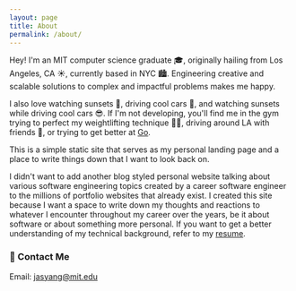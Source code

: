 ```yaml
---
layout: page
title: About
permalink: /about/
---
```

Hey! I'm an MIT computer science graduate 🎓, originally hailing from Los Angeles, CA ☀️, currently based in NYC 🏙️. Engineering creative and scalable solutions to complex and impactful problems makes me happy.

I also love watching sunsets 🌅, driving cool cars 🚗, and watching sunsets while driving cool cars 😎. If I'm not developing, you'll find me in the gym trying to perfect my weightlifting technique 🏋🏻, driving around LA with friends 🌊, or trying to get better at [Go](https://en.wikipedia.org/wiki/Go_(game)). 

This is a simple static site that serves as my personal landing page and a place to write things down that I want to look back on. 

I didn't want to add another blog styled personal website talking about various software engineering topics created by a career software engineer to the millions of portfolio websites that already exist. I created this site because I want a space to write down my thoughts and reactions to whatever I encounter throughout my career over the years, be it about software or about something more personal. If you want to get a better understanding of my technical background, refer to my [resume](/resume).


###  📱 Contact Me
Email: [jasyang@mit.edu](mailto:jasyang@mit.edu)
